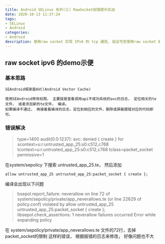 ```yaml
---
title: Android SELinux 系列(三) RawSocket权限提升实战
date: 2020-10-13 11:37:24
tags:
- SELinux
- Android
categories:
- Android
description: 使用raw socket 实现 IPv6 的 tcp 通信, 验证可否使用raw socket 直接使用 volte 的ipv6呢？ 
---
```


## raw socket ipv6 的demo示便

### 基本思路
	
	SEAndroid框架是AVC(Android Vector Cache)

	使用SEAndroid修改权限， 主要就是查看调用api不成功系统的avc的日志， 定位相关的te文件， 或者添加新的te文件， 编译。
	如果编译不通过， 再接着看编译的日志，定位到相应的文件，删除或屏蔽报错对应的代码即可。

### 错误解决

> type=1400 audit(0.0:1237): avc: denied { create } for scontext=u:r:untrusted_app_25:s0:c512,c768 tcontext=u:r:untrusted_app_25:s0:c512,c768 tclass=packet_socket permissive=1

在system/sepolicy 下搜索 untrusted_app_25.te， 然后添加
```te
allow untrusted_app_25 untrusted_app_25:packet_socket { create };
```

编译会出现以下问题

> bsepol.report_failure: neverallow on line 72 of system/sepolicy/private/app_neverallows.te (or line 22629 of policy.conf) violated by allow untrusted_app_25 untrusted_app_25:packet_socket { create };
libsepol.check_assertions: 1 neverallow failures occurred
Error while expanding policy

在 system/sepolicy/private/app_neverallows.te 文件的72行，去掉packet_socket的限制
这样的错误， 根据报错的日志来修改， 好像问题也不大


